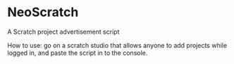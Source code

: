 # NeoScratch
A Scratch project advertisement script

How to use: go on a scratch studio that allows anyone to add projects while logged in, and paste the script in to the console.
